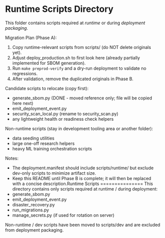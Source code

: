 Runtime Scripts Directory
=========================

This folder contains scripts required at *runtime* or during *deployment packaging*.

Migration Plan (Phase A):
1. Copy runtime-relevant scripts from scripts/ (do NOT delete originals yet).
2. Adjust deploy_production.sh to first look here (already partially implemented for SBOM generation).
3. Run `make preprod-verify` and a dry-run deployment to validate no regressions.
4. After validation, remove the duplicated originals in Phase B.

Candidate scripts to relocate (copy first):
- generate_sbom.py (DONE - moved reference only; file will be copied here next)
- emit_deployment_event.py
- security_scan_local.py (rename to security_scan.py)
- any lightweight health or readiness check helpers

Non-runtime scripts (stay in development tooling area or another folder):
- data seeding utilities
- large one-off research helpers
- heavy ML training orchestration scripts

Notes:
- The deployment.manifest should include scripts/runtime/ but exclude dev-only scripts to minimize artifact size.
- Keep this README until Phase B is complete; it will then be replaced with a concise description.Runtime Scripts
===============
This directory contains only scripts required at runtime / during deployment:
- generate_sbom.py
- emit_deployment_event.py
- disaster_recovery.py
- run_migrations.py
- manage_secrets.py (if used for rotation on server)

Non-runtime / dev scripts have been moved to scripts/dev and are excluded from deployment packaging.